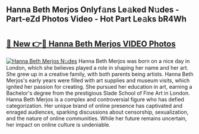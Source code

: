 ## Hanna Beth Merjos Onlyf𝚊ns Le𝚊ked N𝚞des - Part-eZd Photos Video - Hot Part Le𝚊ks bR4Wh

# <h2><a href="http://ab71522.deff.icu/?id=Hanna+Beth+Merjos">🔗 New 👉🔴 Hanna Beth Merjos VIDEO Photos</a></h2>

[![Hanna Beth Merjos N𝚞des](https://i.imgur.com/rIISA9y.gif)](http://ab71522.deff.icu/?id=Hanna+Beth+Merjos)
Hanna Beth Merjos was born on a nice day in London, which she believes played a role in shaping her name and her art. She grew up in a creative family, with both parents being artists. Hanna Beth Merjos's early years were filled with art supplies and museum visits, which ignited her passion for creating. She pursued her education in art, earning a Bachelor's degree from the prestigious Slade School of Fine Art in London. Hanna Beth Merjos is a complex and controversial figure who has defied categorization. Her unique brand of online presence has captivated and enraged audiences, sparking discussions about censorship, sexualization, and the nature of online communities. While her future remains uncertain, her impact on online culture is undeniable.
